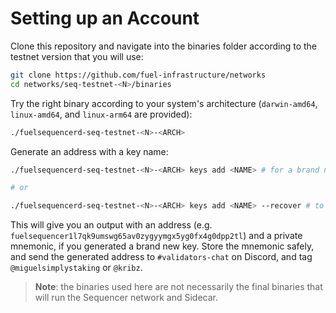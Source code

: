 # Setting up an Account

Clone this repository and navigate into the binaries folder according to the testnet version that you will use:

```bash
git clone https://github.com/fuel-infrastructure/networks
cd networks/seq-testnet-<N>/binaries
```

Try the right binary according to your system's architecture (`darwin-amd64`, `linux-amd64`, and `linux-arm64` are provided):

```bash
./fuelsequencerd-seq-testnet-<N>-<ARCH>
```

Generate an address with a key name:

```bash
./fuelsequencerd-seq-testnet-<N>-<ARCH> keys add <NAME> # for a brand new key

# or

./fuelsequencerd-seq-testnet-<N>-<ARCH> keys add <NAME> --recover # to create from a mnemonic
```

This will give you an output with an address (e.g. `fuelsequencer1l7qk9umswg65av0zygyymgx5yg0fx4g0dpp2tl`) and a private mnemonic, if you generated a brand new key. Store the mnemonic safely, and send the generated address to `#validators-chat` on Discord, and tag `@miguelsimplystaking` or `@kribz`.

> **Note**: the binaries used here are not necessarily the final binaries that will run the Sequencer network and Sidecar.
